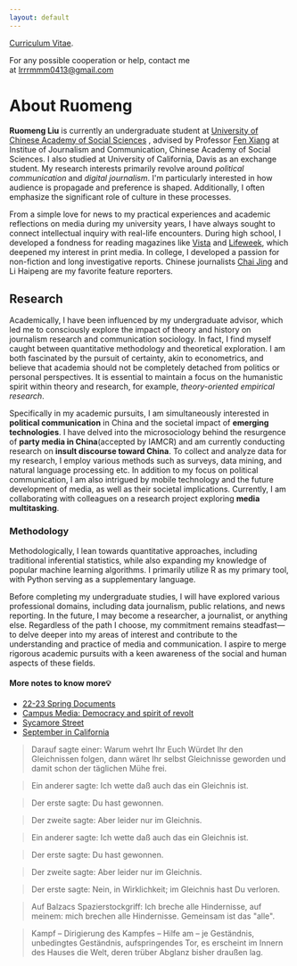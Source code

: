 ```yaml
---
layout: default
---
```


[Curriculum Vitae](./another-page.html).

For any possible cooperation or help, contact me at [lrrrmmm0413@gmail.com](mailto:lrrmmm0413@gmail.com)

# About Ruomeng

**Ruomeng Liu** is currently an undergraduate student at [University of Chinese Academy of Social Sciences](https://www.ucass.edu.cn/en/index.htm) , advised by Professor [Fen Xiang](http://www.mediaresearch.cn/xws/bsxz/201101/t20110111_1967899.shtml) at Institue of Journalism and Communication, Chinese Academy of Social Sciences. I also studied at University of California, Davis as an exchange student. My research interests primarily revolve around _political communication_ and _digital journalism_. I'm particularly interested in how audience is propagade and preference is shaped. Additionally, I often emphasize the significant role of culture in these processes.

From a simple love for news to my practical experiences and academic reflections on media during my university years, I have always sought to connect intellectual inquiry with real-life encounters. During high school, I developed a fondness for reading magazines like [Vista](http://www.vistastory.com/#/about?columnType=1) and [Lifeweek](https://www.lifeweek.com.cn/), which deepened my interest in print media. In college, I developed a passion for non-fiction and long investigative reports. Chinese journalists [Chai Jing](https://en.wikipedia.org/wiki/Chai_Jing) and Li Haipeng are my favorite feature reporters.

## Research
Academically, I have been influenced by my undergraduate advisor, which led me to consciously explore the impact of theory and history on journalism research and communication sociology. In fact, I find myself caught between quantitative methodology and theoretical exploration. I am both fascinated by the pursuit of certainty, akin to econometrics, and believe that academia should not be completely detached from politics or personal perspectives. It is essential to maintain a focus on the humanistic spirit within theory and research, for example, _theory-oriented empirical research_.

Specifically in my academic pursuits, I am simultaneously interested in **political communication** in China and the societal impact of **emerging technologies**. I have delved into the microsociology behind the resurgence of **party media in China**(accepted by IAMCR) and am currently conducting research on **insult discourse toward China**. To collect and analyze data for my research, I employ various methods such as surveys, data mining, and natural language processing etc.
In addition to my focus on political communication, I am also intrigued by mobile technology and the future development of media, as well as their societal implications. Currently, I am collaborating with colleagues on a research project exploring **media multitasking**.



### Methodology

Methodologically, I lean towards quantitative approaches, including traditional inferential statistics, while also expanding my knowledge of popular machine learning algorithms. I primarily utilize R as my primary tool, with Python serving as a supplementary language.

Before completing my undergraduate studies, I will have explored various professional domains, including data journalism, public relations, and news reporting. In the future, I may become a researcher, a journalist, or anything else. Regardless of the path I choose, my commitment remains steadfast—to delve deeper into my areas of interest and contribute to the understanding and practice of media and communication. I aspire to merge rigorous academic pursuits with a keen awareness of the social and human aspects of these fields.

<!-- ```js
// Javascript code with syntax highlighting.
var fun = function lang(l) {
  dateformat.i18n = require('./lang/' + l)
  return true;
}
```

```ruby
# Ruby code with syntax highlighting
GitHubPages::Dependencies.gems.each do |gem, version|
  s.add_dependency(gem, "= #{version}")
end
``` -->

#### More notes to know more💡

*   [22-23 Spring Documents](https://zine.la/article/cae527652d58453ea26400db09f86216/)
*   [Campus Media: Democracy and spirit of revolt](https://zine.la/article/a1db24c5b35c4e78b12191f83ea0a8bc/)
*   [Sycamore Street](https://zine.la/article/4d800e94844948fb94f40ce49cc2fe2e/)
*   [September in California](https://zine.la/article/26e4d3c04d184122ad442ee9ea66a181/)

> Darauf sagte einer: Warum wehrt Ihr Euch Würdet Ihr den Gleichnissen folgen, dann wäret Ihr selbst Gleichnisse geworden und damit schon der täglichen Mühe frei.

>Ein anderer sagte: Ich wette daß auch das ein Gleichnis ist.

>Der erste sagte: Du hast gewonnen.

>Der zweite sagte: Aber leider nur im Gleichnis.

>Ein anderer sagte: Ich wette daß auch das ein Gleichnis ist.

>Der erste sagte: Du hast gewonnen.

>Der zweite sagte: Aber leider nur im Gleichnis.

>Der erste sagte: Nein, in Wirklichkeit; im Gleichnis hast Du verloren.

>Auf Balzacs Spazierstockgriff: Ich breche alle Hindernisse, auf meinem: mich brechen alle Hindernisse. Gemeinsam ist das "alle".

>Kampf – Dirigierung des Kampfes – Hilfe am – je
>Geständnis, unbedingtes Geständnis, aufspringendes Tor, es erscheint im Innern des Hauses die Welt, deren trüber Abglanz bisher draußen lag.


<!-- ##### Header 5

1.  This is an ordered list following a header.
2.  This is an ordered list following a header.
3.  This is an ordered list following a header.

###### Header 6

| head1        | head two          | three |
|:-------------|:------------------|:------|
| ok           | good swedish fish | nice  |
| out of stock | good and plenty   | nice  |
| ok           | good `oreos`      | hmm   |
| ok           | good `zoute` drop | yumm  |

### There's a horizontal rule below this.

* * *

### Here is an unordered list:

*   Item foo
*   Item bar
*   Item baz
*   Item zip

### And an ordered list:

1.  Item one
1.  Item two
1.  Item three
1.  Item four

### And a nested list:

- level 1 item
  - level 2 item
  - level 2 item
    - level 3 item
    - level 3 item
- level 1 item
  - level 2 item
  - level 2 item
  - level 2 item
- level 1 item
  - level 2 item
  - level 2 item
- level 1 item

### Small image

![Octocat](https://github.githubassets.com/images/icons/emoji/octocat.png)

### Large image

![Branching](https://guides.github.com/activities/hello-world/branching.png)


### Definition lists can be used with HTML syntax.

<dl>
<dt>Name</dt>
<dd>Godzilla</dd>
<dt>Born</dt>
<dd>1952</dd>
<dt>Birthplace</dt>
<dd>Japan</dd>
<dt>Color</dt>
<dd>Green</dd>
</dl>

```
Long, single-line code blocks should not wrap. They should horizontally scroll if they are too long. This line should be long enough to demonstrate this.
```

```
The final element.
``` -->
